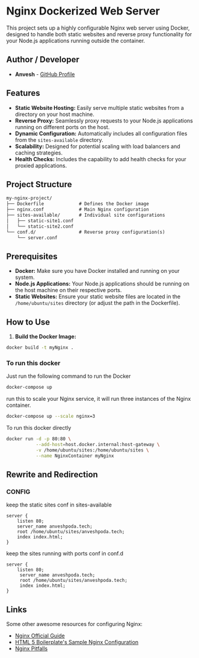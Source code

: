 # Nginx Dockerized Web Server

This project sets up a highly configurable Nginx web server using Docker, designed to handle both static websites and reverse proxy functionality for your Node.js applications running outside the container.

## Author / Developer

- **Anvesh** - [GitHub Profile](https://github.com/Anveshpoda)


## Features

* **Static Website Hosting:** Easily serve multiple static websites from a directory on your host machine.
* **Reverse Proxy:** Seamlessly proxy requests to your Node.js applications running on different ports on the host.
* **Dynamic Configuration:**  Automatically includes all configuration files from the `sites-available` directory.
* **Scalability:** Designed for potential scaling with load balancers and caching strategies.
* **Health Checks:** Includes the capability to add health checks for your proxied applications.

## Project Structure

```md
my-nginx-project/
├── Dockerfile             # Defines the Docker image
├── nginx.conf             # Main Nginx configuration
├── sites-available/       # Individual site configurations
│   ├── static-site1.conf
│   └── static-site2.conf
└── conf.d/                # Reverse proxy configuration(s)
    └── server.conf
```

## Prerequisites

* **Docker:** Make sure you have Docker installed and running on your system.
* **Node.js Applications:** Your Node.js applications should be running on the host machine on their respective ports.
* **Static Websites:** Ensure your static website files are located in the `/home/ubuntu/sites` directory (or adjust the path in the Dockerfile).

## How to Use

1. **Build the Docker Image:**
```bash
docker build -t myNginx . 
```

### To run this docker

Just run the following command to run the Docker

```bash
docker-compose up
```
run this to scale your Nginx service, it will run three instances of the Nginx container.

```bash
docker-compose up --scale nginx=3
```

To run this docker directly

```bash
docker run -d -p 80:80 \
           --add-host=host.docker.internal:host-gateway \
           -v /home/ubuntu/sites:/home/ubuntu/sites \
           --name NginxContainer myNginx
```

## Rewrite and Redirection

### CONFIG
keep the static sites conf in sites-available

```nginx
server {
    listen 80;
    server_name anveshpoda.tech; 
    root /home/ubuntu/sites/anveshpoda.tech;
    index index.html;
}
```
keep the sites running with ports conf in conf.d

```nginx
server {
    listen 80;
     server_name anveshpoda.tech; 
     root /home/ubuntu/sites/anveshpoda.tech;
     index index.html;
}
```

## Links
Some other awesome resources for configuring Nginx:

- [Nginx Official Guide](http://nginx.com/resources/admin-guide/)
- [HTML 5 Boilerplate's Sample Nginx Configuration](https://github.com/h5bp/server-configs-nginx)
- [Nginx Pitfalls](http://wiki.nginx.org/Pitfalls)
